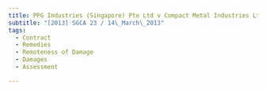```yaml
---
title: PPG Industries (Singapore) Pte Ltd v Compact Metal Industries Ltd 
subtitle: "[2013] SGCA 23 / 14\_March\_2013"
tags:
  - Contract
  - Remedies
  - Remoteness of Damage
  - Damages
  - Assessment

---
```


